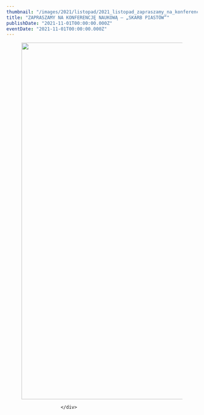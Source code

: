 ```yaml
---
thumbnail: "/images/2021/listopad/2021_listopad_zapraszamy_na_konferencj_naukow_skarb_piast_w_2021_11_zapraszamy_na_konferencj_naukow_skarb_piast_w_skarb-plakat-zawichost.jpgmaxwidth1920maxheight942.jpg"
title: "ZAPRASZAMY NA KONFERENCJĘ NAUKOWĄ – „SKARB PIASTÓW”"
publishDate: "2021-11-01T00:00:00.000Z"
eventDate: "2021-11-01T00:00:00.000Z"
---
```


<div class="entry-content">
							
							
<figure class="wp-block-image size-full"><a href="http://mgok-zawichost.pl/wp-content/uploads/2021/11/skarb-plakat-zawichost.jpgmaxwidth1920maxheight942.jpg"><img fetchpriority="high" decoding="async" width="669" height="942" src="/images/2021/listopad/2021_listopad_zapraszamy_na_konferencj_naukow_skarb_piast_w_2021_11_zapraszamy_na_konferencj_naukow_skarb_piast_w_skarb-plakat-zawichost.jpgmaxwidth1920maxheight942.jpg" alt="" class="wp-image-8282" srcset="/images/2021/listopad/2021_listopad_zapraszamy_na_konferencj_naukow_skarb_piast_w_2021_11_zapraszamy_na_konferencj_naukow_skarb_piast_w_skarb-plakat-zawichost.jpgmaxwidth1920maxheight942.jpg 669w, /images/2021/listopad/skarb-plakat-zawichost.jpgmaxwidth1920maxheight942-213x300.jpg 213w" sizes="(max-width: 669px) 100vw, 669px"></a></figure>
						
						</div>
